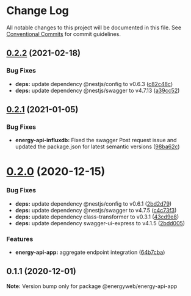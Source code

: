 # Change Log

All notable changes to this project will be documented in this file.
See [Conventional Commits](https://conventionalcommits.org) for commit guidelines.

## [0.2.2](https://github.com/energywebfoundation/energy-api/compare/@energyweb/energy-api-app@0.2.1...@energyweb/energy-api-app@0.2.2) (2021-02-18)


### Bug Fixes

* **deps:** update dependency @nestjs/config to v0.6.3 ([c82c48c](https://github.com/energywebfoundation/energy-api/commit/c82c48c25770846b7b42ecadf04d764ee72da4fd))
* **deps:** update dependency @nestjs/swagger to v4.7.13 ([a39cc52](https://github.com/energywebfoundation/energy-api/commit/a39cc52b91e04673b1842c60ec8eb63ea2c55a2b))





## [0.2.1](https://github.com/energywebfoundation/energy-api/compare/@energyweb/energy-api-app@0.2.0...@energyweb/energy-api-app@0.2.1) (2021-01-05)


### Bug Fixes

* **energy-api-influxdb:** Fixed the swagger Post request issue and updated the package.json for latest semantic versions ([98ba62c](https://github.com/energywebfoundation/energy-api/commit/98ba62c75a1e9a5b85e22df0a2abce5ca656b97b))





# [0.2.0](https://github.com/energywebfoundation/energy-api/compare/@energyweb/energy-api-app@0.1.1...@energyweb/energy-api-app@0.2.0) (2020-12-15)


### Bug Fixes

* **deps:** update dependency @nestjs/config to v0.6.1 ([2bd2d79](https://github.com/energywebfoundation/energy-api/commit/2bd2d7935af22b1529265588c589a593f96a1529))
* **deps:** update dependency @nestjs/swagger to v4.7.5 ([c4c73f3](https://github.com/energywebfoundation/energy-api/commit/c4c73f39810381b3d7aeec74841dd5f0addafb22))
* **deps:** update dependency class-transformer to v0.3.1 ([43cd9e8](https://github.com/energywebfoundation/energy-api/commit/43cd9e80b9b87ef9f4977fbf9750a7857e4379f5))
* **deps:** update dependency swagger-ui-express to v4.1.5 ([2bdd005](https://github.com/energywebfoundation/energy-api/commit/2bdd00552fd0422bbf883ca4017c1ae4247bf4f2))


### Features

* **energy-api-app:** aggregate endpoint integration ([64b7cba](https://github.com/energywebfoundation/energy-api/commit/64b7cbad481c16a96e2da3c98677db6d00848019))





## 0.1.1 (2020-12-01)

**Note:** Version bump only for package @energyweb/energy-api-app
